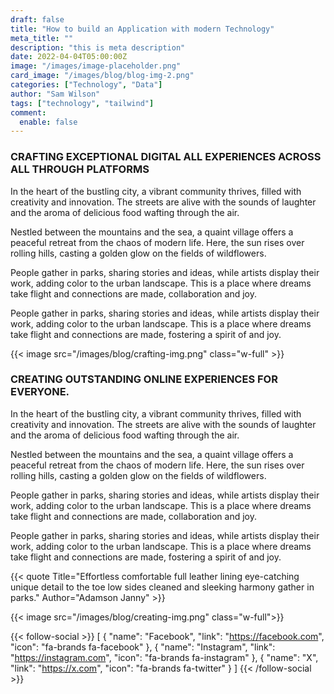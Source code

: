 ```yaml
---
draft: false
title: "How to build an Application with modern Technology"
meta_title: ""
description: "this is meta description"
date: 2022-04-04T05:00:00Z
image: "/images/image-placeholder.png"
card_image: "/images/blog/blog-img-2.png"
categories: ["Technology", "Data"]
author: "Sam Wilson"
tags: ["technology", "tailwind"]
comment:
  enable: false
---
```


### CRAFTING EXCEPTIONAL DIGITAL ALL EXPERIENCES ACROSS ALL THROUGH PLATFORMS

In the heart of the bustling city, a vibrant community thrives, filled with creativity and innovation. The streets are alive with the sounds of laughter and the aroma of delicious food wafting through the air.

Nestled between the mountains and the sea, a quaint village offers a peaceful retreat from the chaos of modern life. Here, the sun rises over rolling hills, casting a golden glow on the fields of wildflowers.

People gather in parks, sharing stories and ideas, while artists display their work, adding color to the urban landscape. This is a place where dreams take flight and connections are made, collaboration and joy.

People gather in parks, sharing stories and ideas, while artists display their work, adding color to the urban landscape. This is a place where dreams take flight and connections are made, fostering a spirit of and joy.

{{< image src="/images/blog/crafting-img.png" class="w-full" >}}

### CREATING OUTSTANDING ONLINE EXPERIENCES FOR EVERYONE.

In the heart of the bustling city, a vibrant community thrives, filled with creativity and innovation. The streets are alive with the sounds of laughter and the aroma of delicious food wafting through the air.

Nestled between the mountains and the sea, a quaint village offers a peaceful retreat from the chaos of modern life. Here, the sun rises over rolling hills, casting a golden glow on the fields of wildflowers.

People gather in parks, sharing stories and ideas, while artists display their work, adding color to the urban landscape. This is a place where dreams take flight and connections are made, collaboration and joy.

People gather in parks, sharing stories and ideas, while artists display their work, adding color to the urban landscape. This is a place where dreams take flight and connections are made, fostering a spirit of and joy.

{{< quote Title="Effortless comfortable full leather lining eye-catching unique detail to the toe low sides cleaned and sleeking harmony gather in parks." Author="Adamson Janny" >}}

{{< image src="/images/blog/creating-img.png" class="w-full">}}

{{< follow-social >}}
[
{ "name": "Facebook", "link": "https://facebook.com", "icon": "fa-brands fa-facebook" },
{ "name": "Instagram", "link": "https://instagram.com", "icon": "fa-brands fa-instagram" },
{ "name": "X", "link": "https://x.com", "icon": "fa-brands fa-twitter" }
]
{{< /follow-social >}}
